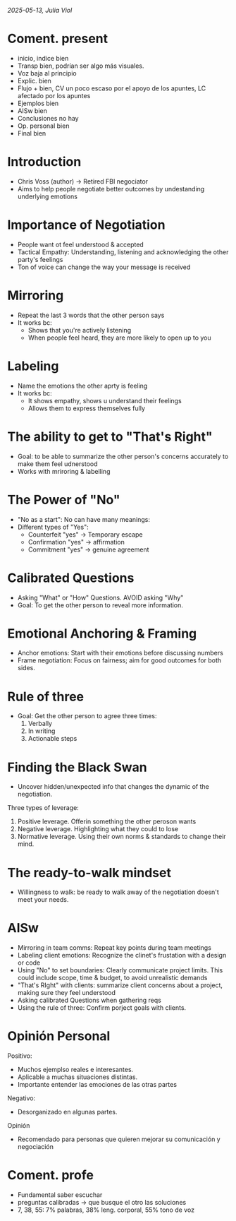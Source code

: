 *2025-05-13, Julia Viol*
# Coment. present
- inicio, indice bien
- Transp bien, podrían ser algo más visuales.
- Voz baja al principio
- Explic. bien
- Flujo + bien, CV un poco escaso por el apoyo de los apuntes, LC afectado por los apuntes
- Ejemplos bien
- AISw bien
- Conclusiones no hay
- Op. personal bien
- Final bien

# Introduction
- Chris Voss (author) -> Retired FBI negociator
- Aims to help people negotiate better outcomes by undestanding underlying emotions

# Importance of Negotiation
- People want ot feel understood & accepted
- Tactical Empathy: Understanding, listening and acknowledging the other party's feelings
- Ton of voice can change the way your message is received


# Mirroring
- Repeat the last 3 words that the other person says
- It works bc:
    - Shows that you're actively listening
    - When people feel heard, they are more likely to open up to you


# Labeling
- Name the emotions the other aprty is feeling
- It works bc:
    - It shows empathy, shows u understand their feelings
    - Allows them to express themselves fully


# The ability to get to "That's Right"
- Goal: to be able to summarize the other person's concerns accurately to make them feel udnerstood
- Works with mriroring & labelling


# The Power of "No"
- "No as a start": No can have many meanings:
- Different types of "Yes":
    - Counterfeit "yes" -> Temporary escape
    - Confirmation "yes" -> affirmation
    - Commitment "yes" -> genuine agreement


# Calibrated Questions
- Asking "What" or "How" Questions. AVOID asking "Why"
- Goal: To get the other person to reveal more information.


# Emotional Anchoring & Framing
- Anchor emotions: Start with their emotions before discussing numbers
- Frame negotiation: Focus on fairness; aim for good outcomes for both sides.


# Rule of three
- Goal: Get the other person to agree three times:
    1. Verbally
    2. In writing
    3. Actionable steps


# Finding the Black Swan
- Uncover hidden/unexpected info that changes the dynamic of the negotiation. 

Three types of leverage:
1. Positive leverage. Offerin something the other peroson wants
2. Negative leverage. Highlighting what they could to lose
3. Normative leverage. Using their own norms & standards to change their mind.


# The ready-to-walk mindset
- Willingness to walk: be ready to walk away of the negotiation doesn't meet your needs.


# AISw
- Mirroring in team comms: Repeat key points during team meetings
- Labeling client emotions: Recognize the clinet's frustation with a design or code
- Using "No" to set boundaries: Clearly communicate project limits. This could include scope, time & budget, to avoid unrealistic demands
- "That's RIght" with clients: summarize client concerns about a project, making sure they feel understood
- Asking calibrated Questions when gathering reqs
- Using the rule of three: Confirm porject goals with clients.


# Opinión Personal
Positivo:
- Muchos ejemplso reales e interesantes.
- Aplicable a muchas situaciones distintas.
- Importante entender las emociones de las otras partes

Negativo:
- Desorganizado en algunas partes.

Opinión
- Recomendado para personas que quieren mejorar su comunicación y negociación


# Coment. profe
- Fundamental saber escuchar
- preguntas calibradas -> que busque el otro las soluciones
- 7, 38, 55: 7% palabras, 38% leng. corporal, 55% tono de voz
